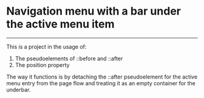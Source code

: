 # Navigation menu with a bar under the active menu item

---

This is a project in the usage of:
1. The pseudoelements of ::before and ::after
2. The position property

The way it functions is by detaching the ::after pseudoelement for
the active menu entry from the page flow and treating it as an empty
container for the underbar.